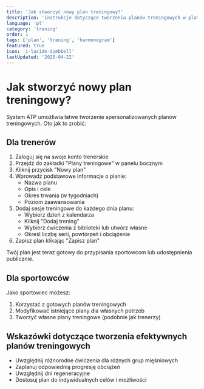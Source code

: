```yaml
---
title: 'Jak stworzyć nowy plan treningowy?'
description: 'Instrukcje dotyczące tworzenia planów treningowych w platformie ATP'
language: 'pl'
category: 'trening'
order: 1
tags: ['plan', 'trening', 'harmonogram']
featured: true
icon: 'i-lucide-dumbbell'
lastUpdated: '2025-04-22'
---
```


# Jak stworzyć nowy plan treningowy?

System ATP umożliwia łatwe tworzenie spersonalizowanych planów treningowych. Oto jak to zrobić:

## Dla trenerów

1. Zaloguj się na swoje konto trenerskie
2. Przejdź do zakładki "Plany treningowe" w panelu bocznym
3. Kliknij przycisk "Nowy plan"
4. Wprowadź podstawowe informacje o planie:
   - Nazwa planu
   - Opis i cele
   - Okres trwania (w tygodniach)
   - Poziom zaawansowania
5. Dodaj sesje treningowe do każdego dnia planu:
   - Wybierz dzień z kalendarza
   - Kliknij "Dodaj trening"
   - Wybierz ćwiczenia z biblioteki lub utwórz własne
   - Określ liczbę serii, powtórzeń i obciążenie
6. Zapisz plan klikając "Zapisz plan"

Twój plan jest teraz gotowy do przypisania sportowcom lub udostępnienia publicznie.

## Dla sportowców

Jako sportowiec możesz:

1. Korzystać z gotowych planów treningowych
2. Modyfikować istniejące plany dla własnych potrzeb
3. Tworzyć własne plany treningowe (podobnie jak trenerzy)

## Wskazówki dotyczące tworzenia efektywnych planów treningowych

- Uwzględnij różnorodne ćwiczenia dla różnych grup mięśniowych
- Zaplanuj odpowiednią progresję obciążeń
- Uwzględnij dni regeneracyjne
- Dostosuj plan do indywidualnych celów i możliwości